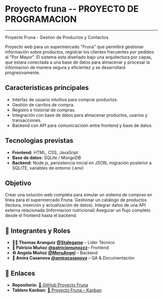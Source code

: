 ﻿# Proyecto fruna -- PROYECTO DE PROGRAMACION
----------------------- 
Proyecto Fruna - Gestion de Productos y Contactos

Proyecto web para un supermercado "Fruna" que permitirá gestionar información sobre productos, registrar los clientes frecuentes por pedidos al "Por Mayor". El sistema esta diseñado bajo una arquitectura por capas, que estara conectada a una base de datos para almacenar y procesar la informacion de manera segura y eficientez y se desarrollará progresivamente.

## Caracteristicas principales
- Interfaz de usuario intuitiva para comprar productos.
- Gestión de carritos de compra.
- Registro e historial de compras.
- Integración con base de datos para almacenar productos, usarios y transacciones.
- Backend con API para comunicacioón entre frontend y base de datos.
  
## Tecnologias previstas
- **Frontend:** HTML, CSS, JavaSript
- **Base de datos:** SQLite / MongoDB
- **Backend:** Node.js, persistencia inicial en JSON, migración posterior a SQLITE, variables de entorno (.env)

## Objetivo
Crear una solución web completa para simular un sistema de compras en linea para el supermercado Fruna.
Gestionar un catálogo de productos (lectura, inserción y actualización de datos). 
Integrar datos de una API externa relacionada (informacion nutricional)
Asegurar un flujo completo desde el frontend hasta el backend.

## 👥 Integrantes y Roles
- **🧑‍💻 Thomas Aranguiz** **[@Stalegame](https://github.com/Stalegame)** – Líder Técnico 
- **🎨 Patricio Muñoz** **[@patriciomunozzz](https://github.com/patriciomunozzz)**– Frontend  
- **⚙️ Angela Muñoz** **[@MeruAngel](https://github.com/MeruAngel)** – Backend  
- **📝 Amira Casanova** **[@amiracasanova](https://github.com/amiracasanova)** – QA & Documentación
  
## 📌 Enlaces
- **Repositorio:** [🔗 GitHub Proyecto Fruna](https://github.com/Stalegame/PROYECTO-DE-PROGRAMACION)
- **Tablero Kanban:** [🔗 Proyecto Fruna – Kanban](https://trello.com/invite/b/689ccd69233da4f45016f66b/ATTI3a846a1aa484032cb15c2812a627865b229B87B7/proyecto-fruna)
